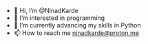 - 👋 Hi, I’m @NinadKarde
- 👀 I’m interested in programming
- 🌱 I’m currently advancing my skills in Python
- 📫 How to reach me ninadkarde@proton.me

<!---
NinadKarde/NinadKarde is a ✨ special ✨ repository because its `README.md` (this file) appears on your GitHub profile.
You can click the Preview link to take a look at your changes.
--->
